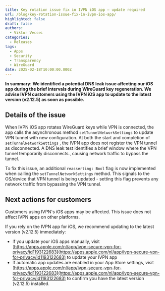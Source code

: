 ```yaml
---
title: Key rotation issue fix in IVPN iOS app – update required
url: /blog/key-rotation-issue-fix-in-ivpn-ios-app/
highlighted: false
draft: false
authors:
  - Viktor Vecsei
categories:
  - Releases
tags:
  - Apps
  - Security
  - Transparency
  - WireGuard
date: 2025-02-18T10:00:00.000Z
---
```


**In summary: We identified a potential DNS leak issue affecting our iOS app during the brief intervals during WireGuard key regeneration. We advise IVPN customers using the IVPN iOS app to update to the latest version (v2.12.5) as soon as possible.**

## Details of the issue

When IVPN iOS app rotates WireGuard keys while VPN is connected, the app calls the asynchronous method `setTunnelNetworkSettings` to update VPN tunnel with new configuration. At both the start and completion of `setTunnelNetworkSettings` , the IVPN app does not register the VPN tunnel as disconnected. A DNS leak test identifies a brief window where the VPN tunnel temporarily disconnects., causing network traffic to bypass the tunnel.

To fix this issue,  an additional `reasserting: Bool` flag is now implemented when calling the `setTunnelNetworkSettings` method. This signals to the OS/device that VPN tunnel is being updated - setting this flag prevents any network traffic from bypassing the VPN tunnel.

## Next actions for customers

Customers using IVPN's iOS apps may be affected. This issue does not affect IVPN apps on other platforms.

If you rely on the IVPN app for iOS, we recommend updating to the latest version (v2.12.5) immediately:

- If you update your iOS apps manually, visit [https://apps.apple.com/nl/app/ivpn-secure-vpn-for-privacy/id1193122683](https://apps.apple.com/nl/app/ivpn-secure-vpn-for-privacy/id1193122683) to update your IVPN app
- If automatic app updates are enabled in your App Store settings, visit [https://apps.apple.com/nl/app/ivpn-secure-vpn-for-privacy/id1193122683](https://apps.apple.com/nl/app/ivpn-secure-vpn-for-privacy/id1193122683) to confirm you have the latest version (v2.12.5) installed.
